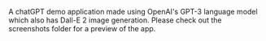 A chatGPT demo application made using OpenAI's GPT-3 language model which also has Dall-E 2 image generation. 
Please check out the screenshots folder for a preview of the app.
